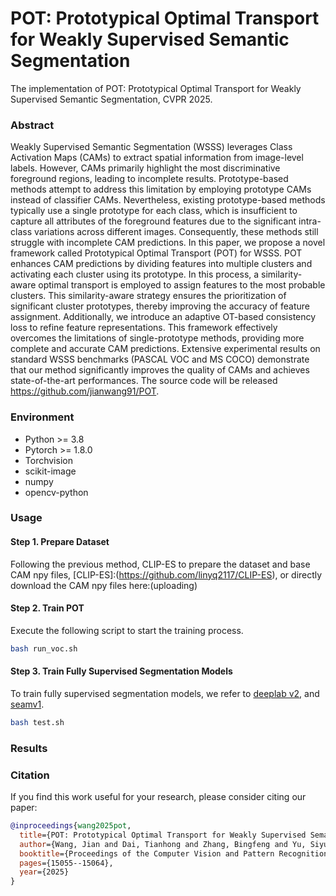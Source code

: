 # POT: Prototypical Optimal Transport for Weakly Supervised Semantic Segmentation

The implementation of POT: Prototypical Optimal Transport for Weakly Supervised Semantic Segmentation,  CVPR 2025.

### Abstract

Weakly Supervised Semantic Segmentation (WSSS) leverages Class Activation Maps (CAMs) to extract spatial information from image-level labels. However, CAMs primarily highlight the most discriminative foreground regions, leading to incomplete results. Prototype-based methods attempt to address this limitation by employing prototype CAMs instead of classifier CAMs. Nevertheless, existing prototype-based methods typically use a single prototype for each class, which is insufficient to capture all attributes of the foreground features due to the significant intra-class variations across different images. Consequently, these methods still struggle with incomplete CAM predictions. In this paper, we propose a novel framework called Prototypical Optimal Transport (POT) for WSSS. POT enhances CAM predictions by dividing features into multiple clusters and activating each cluster using its prototype. In this process, a similarity-aware optimal transport is employed to assign features to the most probable clusters. This similarity-aware strategy ensures the prioritization of significant cluster prototypes, thereby improving the accuracy of feature assignment. Additionally, we introduce an adaptive OT-based consistency loss to refine feature representations. This framework effectively overcomes the limitations of single-prototype methods, providing more complete and accurate CAM predictions. Extensive experimental results on standard WSSS benchmarks (PASCAL VOC and MS COCO) demonstrate that our method significantly improves the quality of CAMs and achieves state-of-the-art performances. The source code will be released https://github.com/jianwang91/POT.

### Environment

  * Python \>= 3.8
  * Pytorch \>= 1.8.0
  * Torchvision
  * scikit-image
  * numpy
  * opencv-python

### Usage

#### Step 1. Prepare Dataset

  Following the previous method, CLIP-ES to prepare the dataset and base CAM npy files, [CLIP-ES]:(https://github.com/linyq2117/CLIP-ES), or directly download the CAM npy files here:(uploading)

#### Step 2. Train POT

Execute the following script to start the training process. 

```bash
bash run_voc.sh
```
#### Step 3. Train Fully Supervised Segmentation Models


To train fully supervised segmentation models, we refer to [deeplab v2](https://github.com/Wu0409/HSC_WSSS),  and [seamv1](https://github.com/YudeWang/semantic-segmentation-codebase/tree/main/experiment/seamv1-pseudovoc).
```bash
bash test.sh
```

### Results


### Citation

If you find this work useful for your research, please consider citing our paper:

```bibtex
@inproceedings{wang2025pot,
  title={POT: Prototypical Optimal Transport for Weakly Supervised Semantic Segmentation},
  author={Wang, Jian and Dai, Tianhong and Zhang, Bingfeng and Yu, Siyue and Lim, Eng Gee and Xiao, Jimin},
  booktitle={Proceedings of the Computer Vision and Pattern Recognition Conference},
  pages={15055--15064},
  year={2025}
}
```
